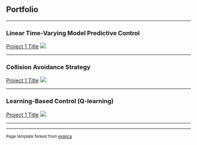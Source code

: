 ## Portfolio

---

### Linear Time-Varying Model Predictive Control

[Project 1 Title](/sample_page)
<img src="images/First_Paper.png?raw=true"/>

---

### Collision Avoidance Strategy

[Project 1 Title](/sample_page)
<img src="images/Second_Paper.png?raw=true"/>

---

### Learning-Based Control (Q-learning)

[Project 1 Title](/sample_page)
<img src="images/Third_Paper.png?raw=true"/>

---




---
<p style="font-size:11px">Page template forked from <a href="https://github.com/evanca/quick-portfolio">evanca</a></p>
<!-- Remove above link if you don't want to attibute -->

